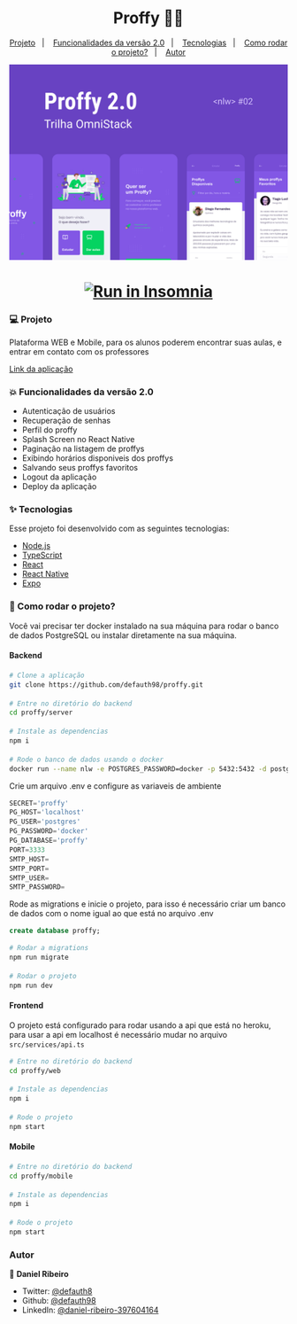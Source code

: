 <h1 align="center">Proffy 👨‍🎓 </h1>

<p align="center">
  <a href="#user-content-computer-projeto">Projeto</a>&nbsp;&nbsp;&nbsp;|&nbsp;&nbsp;&nbsp;
  <a href="#user-content-boom-funcionalidades-da-versão-20">Funcionalidades da versão 2.0</a>&nbsp;&nbsp;&nbsp;|&nbsp;&nbsp;&nbsp;
  <a href="#user-content--tecnologias">Tecnologias</a>&nbsp;&nbsp;&nbsp;|&nbsp;&nbsp;&nbsp;
  <a href="#user-content-rocket-como-rodar-o-projeto">Como rodar o projeto?</a>&nbsp;&nbsp;&nbsp;|&nbsp;&nbsp;&nbsp;
  <a href="#user-content-autor">Autor</a>
</p>

<p align="center">
  <img src=".github/capa.svg" align="center" width="900rem"/>
</p>

<h1 align="center">
  <a 
  href="https://insomnia.rest/run/?label=Proffy%20Backend%20API&uri=https%3A%2F%2Fgithub.com%2Fdefauth98%2Fproffy%2Fblob%2Fmaster%2Fserver%2FInsomnia_2020-10-27.json" 
  target="_blank"  ><img src="https://insomnia.rest/images/run.svg" alt="Run in Insomnia"></a>
</h1>


### :computer: Projeto 

Plataforma WEB e Mobile, para os alunos poderem encontrar suas aulas, e entrar em contato com os professores


[Link da aplicação](https://proffy-deploy-frontend.netlify.app/)

### :boom: Funcionalidades da versão 2.0

- Autenticação de usuários
- Recuperação de senhas
- Perfil do proffy
- Splash Screen no React Native
- Paginação na listagem de proffys
- Exibindo horários disponiveis dos proffys
- Salvando seus proffys favoritos
- Logout da aplicação
- Deploy da aplicação

### ✨ Tecnologias

Esse projeto foi desenvolvido com as seguintes tecnologias:

- [Node.js][nodejs]
- [TypeScript][typescript]
- [React][reactjs]
- [React Native][rn]
- [Expo][expo]

[nodejs]: https://nodejs.org/
[typescript]: https://www.typescriptlang.org/
[expo]: https://expo.io/
[reactjs]: https://reactjs.org
[rn]: https://facebook.github.io/react-native/
[yarn]: https://yarnpkg.com/

### :rocket: Como rodar o projeto?

Você vai precisar ter docker instalado na sua máquina para rodar o banco de dados PostgreSQL ou instalar diretamente na sua máquina.

#### Backend

```bash
# Clone a aplicação
git clone https://github.com/defauth98/proffy.git

# Entre no diretório do backend
cd proffy/server

# Instale as dependencias
npm i

# Rode o banco de dados usando o docker
docker run --name nlw -e POSTGRES_PASSWORD=docker -p 5432:5432 -d postgres
```

Crie um arquivo .env e configure as variaveis de ambiente

```js
SECRET='proffy'
PG_HOST='localhost'
PG_USER='postgres'
PG_PASSWORD='docker'
PG_DATABASE='proffy'
PORT=3333
SMTP_HOST=
SMTP_PORT=
SMTP_USER=
SMTP_PASSWORD=
```

Rode as migrations e inicie o projeto, para isso é necessário criar um banco de dados com o nome igual ao que está no arquivo .env

```sql
create database proffy;
```


```bash
# Rodar a migrations
npm run migrate

# Rodar o projeto
npm run dev
```

#### Frontend

O projeto está configurado para rodar usando a api que está no heroku, para usar a api em localhost é necessário mudar no arquivo `src/services/api.ts`

```bash
# Entre no diretório do backend
cd proffy/web

# Instale as dependencias
npm i

# Rode o projeto
npm start
```

#### Mobile

```bash
# Entre no diretório do backend
cd proffy/mobile

# Instale as dependencias
npm i

# Rode o projeto
npm start
```

### Autor

👤 **Daniel Ribeiro**

- Twitter: [@defauth8](https://twitter.com/defauth8)
- Github: [@defauth98](https://github.com/defauth98)
- LinkedIn: [@daniel-ribeiro-397604164](https://linkedin.com/in/daniel-ribeiro-397604164)
